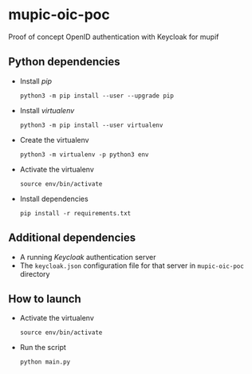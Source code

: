 # mupic-oic-poc
Proof of concept OpenID authentication with Keycloak for mupif

## Python dependencies
- Install *pip*

  ```
  python3 -m pip install --user --upgrade pip
  ```

- Install *virtualenv*

  ```
  python3 -m pip install --user virtualenv
  ```

- Create the virtualenv

  ```
  python3 -m virtualenv -p python3 env
  ```

- Activate the virtualenv

  ```
  source env/bin/activate
  ```

- Install dependencies

  ```
  pip install -r requirements.txt
  ```
  
## Additional dependencies
- A running *Keycloak* authentication server
- The `keycloak.json` configuration file for that server in `mupic-oic-poc` directory
  
## How to launch
- Activate the virtualenv

  ```
  source env/bin/activate
  ```
  
- Run the script

  ```
  python main.py
  ```
